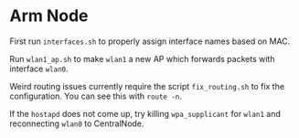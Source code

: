 # Arm Node

First run `interfaces.sh` to properly assign interface names based on MAC.

Run `wlan1_ap.sh` to make `wlan1` a new AP which forwards packets with interface `wlan0`.

Weird routing issues currently require the script `fix_routing.sh` to fix the configuration. You can see this with `route -n`.

If the `hostapd` does not come up, try killing `wpa_supplicant` for `wlan1` and reconnecting `wlan0` to CentralNode.

